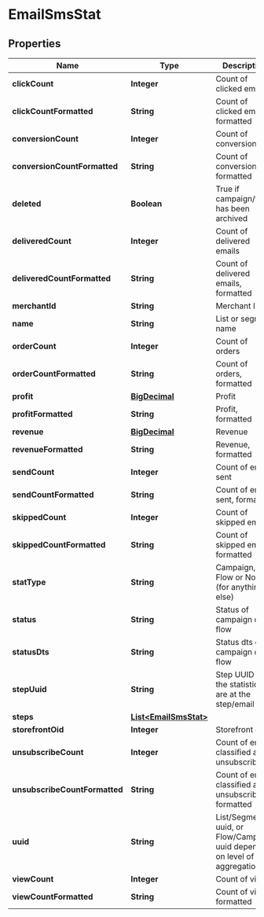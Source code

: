 
# EmailSmsStat

## Properties
Name | Type | Description | Notes
------------ | ------------- | ------------- | -------------
**clickCount** | **Integer** | Count of clicked emails |  [optional]
**clickCountFormatted** | **String** | Count of clicked emails, formatted |  [optional]
**conversionCount** | **Integer** | Count of conversions |  [optional]
**conversionCountFormatted** | **String** | Count of conversions, formatted |  [optional]
**deleted** | **Boolean** | True if campaign/flow has been archived |  [optional]
**deliveredCount** | **Integer** | Count of delivered emails |  [optional]
**deliveredCountFormatted** | **String** | Count of delivered emails, formatted |  [optional]
**merchantId** | **String** | Merchant ID |  [optional]
**name** | **String** | List or segment name |  [optional]
**orderCount** | **Integer** | Count of orders |  [optional]
**orderCountFormatted** | **String** | Count of orders, formatted |  [optional]
**profit** | [**BigDecimal**](BigDecimal.md) | Profit |  [optional]
**profitFormatted** | **String** | Profit, formatted |  [optional]
**revenue** | [**BigDecimal**](BigDecimal.md) | Revenue |  [optional]
**revenueFormatted** | **String** | Revenue, formatted |  [optional]
**sendCount** | **Integer** | Count of emails sent |  [optional]
**sendCountFormatted** | **String** | Count of emails sent, formatted |  [optional]
**skippedCount** | **Integer** | Count of skipped emails |  [optional]
**skippedCountFormatted** | **String** | Count of skipped emails, formatted |  [optional]
**statType** | **String** | Campaign, Flow or None (for anything else) |  [optional]
**status** | **String** | Status of campaign or flow |  [optional]
**statusDts** | **String** | Status dts of campaign or flow |  [optional]
**stepUuid** | **String** | Step UUID if the statistics are at the step/email level |  [optional]
**steps** | [**List&lt;EmailSmsStat&gt;**](EmailSmsStat.md) |  |  [optional]
**storefrontOid** | **Integer** | Storefront oid |  [optional]
**unsubscribeCount** | **Integer** | Count of emails classified as unsubscribe |  [optional]
**unsubscribeCountFormatted** | **String** | Count of emails classified as unsubscribe, formatted |  [optional]
**uuid** | **String** | List/Segment uuid, or Flow/Campaign uuid depending on level of stat aggregation. |  [optional]
**viewCount** | **Integer** | Count of views |  [optional]
**viewCountFormatted** | **String** | Count of views, formatted |  [optional]



